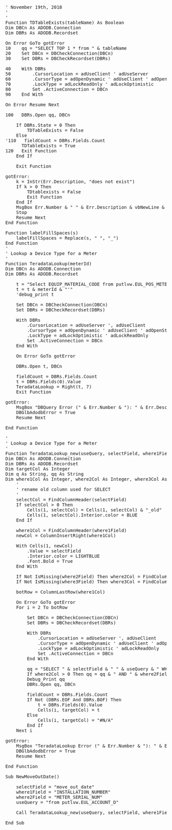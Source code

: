 

<pre>
' November 19th, 2018
'
'
Function TDTableExists(tableName) As Boolean
Dim DBCn As ADODB.Connection
Dim DBRs As ADODB.Recordset

On Error GoTo gotError
10    qq = "SELECT TOP 1 * from " & tableName
20    Set DBCn = DBCheckConnection(DBCn)
30    Set DBRs = DBCheckRecordset(DBRs)

40    With DBRs
50        .CursorLocation = adUseClient ' adUseServer
60        .CursorType = adOpenDynamic ' adUseClient ' adOpenStatic ' adOpenDynamic ' adOpenForwardOnly
70        .LockType = adLockReadOnly ' adLockOptimistic
80        Set .ActiveConnection = DBCn
90    End With

On Error Resume Next

100   DBRs.Open qq, DBCn
    
    If DBRs.State = 0 Then
        TDTableExists = False
    Else
'110   fieldCount = DBRs.Fields.Count
      TDTableExists = True
120   Exit Function
    End If
    
    Exit Function

gotError:
    k = InStr(Err.Description, "does not exist")
    If k > 0 Then
        TDtablexists = False
        Exit Function
    End If
    MsgBox Err.Number & " " & Err.Description & vbNewLine & vbNewLine & "Error on line: " & Erl, Title:=" "
    Stop
    Resume Next
End Function

Function labelFillSpaces(s)
    labelFillSpaces = Replace(s, " ", "_")
End Function
'
' Lookup a Device Type for a Meter
'
Function TeradataLookup(meterId)
Dim DBCn As ADODB.Connection
Dim DBRs As ADODB.Recordset

    t = "Select EQUIP_MATERIAL_CODE from putlvw.EUL_POS_METERS_D WHERE EQUIP_MFG_SERIAL_NUMBER ='"
    t = t & meterId & "'"
    'debug_print t
    
    Set DBCn = DBCheckConnection(DBCn)
    Set DBRs = DBCheckRecordset(DBRs)
    
    With DBRs
        .CursorLocation = adUseServer ', adUseClient
        .CursorType = adOpenDynamic ' adUseClient ' adOpenStatic ' adOpenDynamic ' adOpenForwardOnly
        .LockType = adLockOptimistic ' adLockReadOnly
        Set .ActiveConnection = DBCn
    End With
    
    On Error GoTo gotError
    
    DBRs.Open t, DBCn
    
    fieldCount = DBRs.Fields.Count
    t = DBRs.Fields(0).Value
    TeradataLookup = Right(t, 7)
    Exit Function
    
gotError:
    MsgBox "DBQuery Error (" & Err.Number & "): " & Err.Description, vbOKOnly, Title:="DBQuery ERROR"
    DBGlbAdodbError = True
    Resume Next
    
End Function

'
' Lookup a Device Type for a Meter
'
Function TeradataLookup_new(useQuery, selectField, where1Field, Optional where2Field, Optional where3Field)
Dim DBCn As ADODB.Connection
Dim DBRs As ADODB.Recordset
Dim targetCol As Integer
Dim q As String, qq As String
Dim where1Col As Integer, where2Col As Integer, where3Col As Integer
    '
    ' rename old column used for SELECT
    '
    selectCol = FindColumnHeader(selectField)
    If selectCol > 0 Then
        Cells(1, selectCol) = Cells(1, selectCol) & "_old"
        Cells(1, selectCol).Interior.color = BLUE
    End If
    
    where1Col = FindColumnHeader(where1Field)
    newCol = ColumnInsertRight(where1Col)
    
    With Cells(1, newCol)
        .Value = selectField
        .Interior.color = LIGHTBLUE
        .Font.Bold = True
    End With
    
    If Not IsMissing(where2Field) Then where2Col = FindColumnHeader(where2Field)
    If Not IsMissing(where3Field) Then where3Col = FindColumnHeader(where3Field)
    
    botRow = ColumnLastRow(where1Col)
    
    On Error GoTo gotError
    For i = 2 To botRow
        
        Set DBCn = DBCheckConnection(DBCn)
        Set DBRs = DBCheckRecordset(DBRs)
    
        With DBRs
            .CursorLocation = adUseServer ', adUseClient
            .CursorType = adOpenDynamic ' adUseClient ' adOpenStatic ' adOpenDynamic ' adOpenForwardOnly
            .LockType = adLockOptimistic ' adLockReadOnly
            Set .ActiveConnection = DBCn
        End With
        
        qq = "SELECT " & selectField & " " & useQuery & " WHERE " & where1Field & " = " & Cells(i, where1Col)
        If where2Col > 0 Then qq = qq & " AND " & where2Field & " = " & Cells(i, where2Col)
        Debug_Print qq
        DBRs.Open qq, DBCn
    
        fieldCount = DBRs.Fields.Count
        If Not (DBRs.EOF And DBRs.BOF) Then
            t = DBRs.Fields(0).Value
            Cells(i, targetCol) = t
        Else
            Cells(i, targetCol) = "#N/A"
        End If
    Next i
    
gotError:
    MsgBox "TeradataLookup Error (" & Err.Number & "): " & Err.Description, vbOKOnly, Title:="TeradataLookup ERROR"
    DBGlbAdodbError = True
    Resume Next
    
End Function

Sub NewMoveOutDate()

    selectField = "move_out_date"
    where1Field = "INSTALLATION_NUMBER"
    where2Field = "METER_SERIAL_NUM"
    useQuery = "from putlvw.EUL_ACCOUNT_D"

    Call TeradataLookup_new(useQuery, selectField, where1Field, where2Field, where3Field)

End Sub
</pre>
